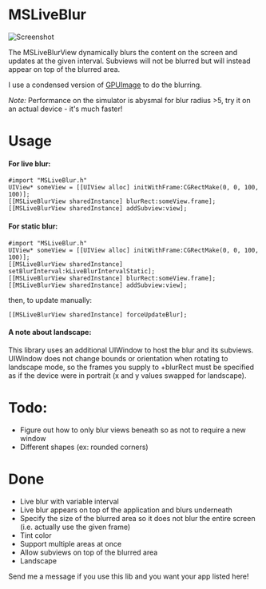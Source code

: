 MSLiveBlur
==========

![Screenshot](https://raw.githubusercontent.com/mspensieri/MSLiveBlur/master/screenshot.png)

The MSLiveBlurView dynamically blurs the content on the screen and updates at the given interval. 
Subviews will not be blurred but will instead appear on top of the blurred area.

I use a condensed version of [GPUImage](https://github.com/BradLarson/GPUImage) to do the blurring.

*Note:* Performance on the simulator is abysmal for blur radius >5, try it on an actual device - it's much faster!

# Usage

#### For live blur:

    #import "MSLiveBlur.h"
    UIView* someView = [[UIView alloc] initWithFrame:CGRectMake(0, 0, 100, 100)];
    [[MSLiveBlurView sharedInstance] blurRect:someView.frame];
    [[MSLiveBlurView sharedInstance] addSubview:view];

#### For static blur:

    #import "MSLiveBlur.h"
    UIView* someView = [[UIView alloc] initWithFrame:CGRectMake(0, 0, 100, 100)];
    [[MSLiveBlurView sharedInstance] setBlurInterval:kLiveBlurIntervalStatic];
    [[MSLiveBlurView sharedInstance] blurRect:someView.frame];
    [[MSLiveBlurView sharedInstance] addSubview:view];

then, to update manually:

    [[MSLiveBlurView sharedInstance] forceUpdateBlur];

#### A note about landscape:

This library uses an additional UIWindow to host the blur and its subviews.
UIWindow does not change bounds or orientation when rotating to landscape mode, so the frames you supply to +blurRect must be specified as if the device were in portrait (x and y values swapped for landscape).

# Todo:
* Figure out how to only blur views beneath so as not to require a new window
* Different shapes (ex: rounded corners)

# Done
* Live blur with variable interval
* Live blur appears on top of the application and blurs underneath
* Specify the size of the blurred area so it does not blur the entire screen (i.e. actually use the given frame)
* Tint color
* Support multiple areas at once
* Allow subviews on top of the blurred area
* Landscape


Send me a message if you use this lib and you want your app listed here!